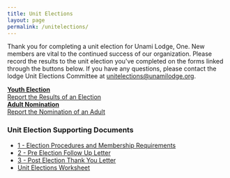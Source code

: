 ```yaml
---
title: Unit Elections
layout: page
permalink: /unitelections/
---
```

Thank you for completing a unit election for Unami Lodge, One. New members are vital to the continued success of our organization. Please record the results to the unit election you've completed on the forms linked through the buttons below. If you have any questions, please contact the lodge Unit Elections Committee at [unitelections@unamilodge.org](/contact#unitelections).
<div class="row justify-content-md-center">
  <div class="col-md-4 col-sm-12 text-center">
      <a class="btn btn-outline-primary" href="https://docs.google.com/forms/d/e/1FAIpQLSfn0HbuXldroW5qO6_Mh9J9bCVzn8hrMKvEDT5iNKlFvwzImQ/viewform">
          <strong>Youth Election</strong><br>
          Report the Results of an Election
      </a>
  </div>
  <div class="col-md-4 col-sm-12 text-center">
      <a class="btn btn-outline-primary" href="https://docs.google.com/forms/d/e/1FAIpQLSc0PjhMStR5QEJPzJfdmIZrCsfOOllB83N7NOc_Qqjy1zulcw/viewform?usp=send_form">
          <strong>Adult Nomination</strong><br>
          Report the Nomination of an Adult
      </a>
  </div>
</div>
<h3 class="pt-3">Unit Election Supporting Documents</h3>
<div class="row-fluid">
    <ul>
        <li><a href="files/ue/1_-_Election_Procedures_and_Membership_Requirements.pdf" target= "_blank">1 - Election Procedures and Membership Requirements</a><br/></li>
        <li><a href="files/ue/2_-_Pre_Election_Follow_Up_Letter.pdf" target= "_blank">2 - Pre Election Follow Up Letter</a><br/></li>
        <li><a href="files/ue/3_-_Post_Election_Thank_You_Letter.pdf" target= "_blank">3 - Post Election Thank You Letter</a><br/></li>
        <li><a href="files/ue/Unit_Elections_Worksheet.pdf" target= "_blank">Unit Elections Worksheet</a><br/></li>
    </ul>
</div>
